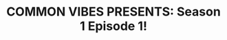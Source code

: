 ---
title:  "COMMON VIBES PRESENTS: Season 1 Episode 1!"
datestamp: April 29 2020 9:30 PM
categories: extras
type: img
color: yellow
border: border-yellow
background: bg-blue
description: 'Season 1 Episode 1 is here! <a href="/episodes" class="yellow">Watch it now on the Episodes Page!</a>'
media: <a href="/episodes"><img src="assets/images/watchnowcovers/s1e1.png" class="lb-yellow"/></a>
---
